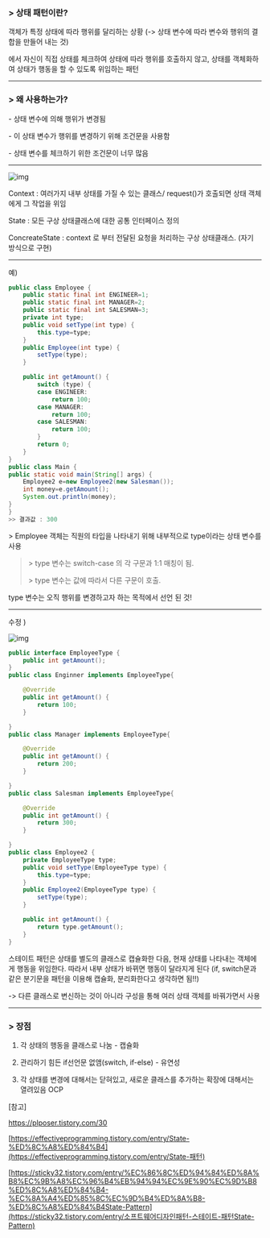### > 상태 패턴이란?

객체가 특정 상태에 따라 행위를 달리하는 상황 (-> 상태 변수에 따라 변수와 행위의 결합을 만들어 내는 것)

에서 자신이 직접 상태를 체크하여 상태에 따라 행위를 호출하지 않고, 상태를 객체화하여 상태가 행동을 할 수 있도록 위임하는 패턴

------

###  > **왜 사용하는가?**

\- 상태 변수에 의해 행위가 변경됨

\- 이 상태 변수가 행위를 변경하기 위해 조건문을 사용함

\- 상태 변수를 체크하기 위한 조건문이 너무 많음

------

 



![img](https://k.kakaocdn.net/dn/bYAIcA/btquZzLU6vW/CMOIkH05PlHcrWSojb2Cl0/img.png)



 

Context : 여러가지 내부 상태를 가질 수 있는 클래스/ request()가 호출되면 상태 객체에게 그 작업을 위임

State : 모든 구상 상태클래스에 대한 공통 인터페이스 정의

ConcreateState : context 로 부터 전달된 요청을 처리하는 구상 상태클래스. (자기 방식으로 구현)

 

---



예)

```java
public class Employee {
    public static final int ENGINEER=1;
    public static final int MANAGER=2;
    public static final int SALESMAN=3;
    private int type;
    public void setType(int type) {
        this.type=type;
    }
    public Employee(int type) {
        setType(type);
    }

    public int getAmount() {
        switch (type) {
        case ENGINEER:
            return 100;
        case MANAGER:
            return 100;
        case SALESMAN:
            return 100;
        }
        return 0;
    }
}
public class Main {
public static void main(String[] args) {
	Employee2 e=new Employee2(new Salesman());
	int money=e.getAmount();
	System.out.println(money);
}
}
>> 결과값 : 300
```

\> Employee 객체는 직원의 타입을 나타내기 위해 내부적으로 type이라는 상태 변수를 사용

> \> type 변수는 switch-case 의 각 구문과 1:1 매칭이 됨.
>
> \> type 변수는 값에 따라서 다른 구문이 호출.

type 변수는 오직 행위를 변경하고자 하는 목적에서 선언 된 것!

------

수정 )



![img](https://k.kakaocdn.net/dn/drmAv5/btquZzrw9Kt/5wHJxTi8E2KtgRAAQed7m1/img.png)



 

```java
public interface EmployeeType {
    public int getAmount();
}
public class Enginner implements EmployeeType{

    @Override
    public int getAmount() {
        return 100;
    }

}
public class Manager implements EmployeeType{

    @Override
    public int getAmount() {
        return 200;
    }

}
public class Salesman implements EmployeeType{

    @Override
    public int getAmount() {
        return 300;
    }

}
public class Employee2 {
    private EmployeeType type;
    public void setType(EmployeeType type) {
        this.type=type;
    }
    public Employee2(EmployeeType type) {
        setType(type);
    }

    public int getAmount() {
        return type.getAmount();
    }
}
```

 

스테이트 패턴은 상태를 별도의 클래스로 캡슐화한 다음, 현재 상태를 나타내는 객체에게 행동을 위임한다. 따라서 내부 상태가 바뀌면 행동이 달라지게 된다 (if, switch문과 같은 분기문을 패턴을 이용해 캡슐화, 분리화한다고 생각하면 됨!!)

-> 다른 클래스로 변신하는 것이 아니라 구성을 통해 여러 상태 객체를 바꿔가면서 사용

 

---



### **> 장점**

1. 각 상태의 행동을 클래스로 나눔 - 캡슐화

2. 관리하기 힘든 if선언문 없앰(switch, if-else) - 유연성

3. 각 상태를 변경에 대해서는 닫혀있고, 새로운 클래스를 추가하는 확장에 대해서는 열려있음  OCP

 

 

 

 

 

 

 

[참고]

<https://plposer.tistory.com/30>

[https://effectiveprogramming.tistory.com/entry/State-%ED%8C%A8%ED%84%B4](https://effectiveprogramming.tistory.com/entry/State-패턴)

[https://sticky32.tistory.com/entry/%EC%86%8C%ED%94%84%ED%8A%B8%EC%9B%A8%EC%96%B4%EB%94%94%EC%9E%90%EC%9D%B8%ED%8C%A8%ED%84%B4-%EC%8A%A4%ED%85%8C%EC%9D%B4%ED%8A%B8-%ED%8C%A8%ED%84%B4State-Pattern](https://sticky32.tistory.com/entry/소프트웨어디자인패턴-스테이트-패턴State-Pattern)
